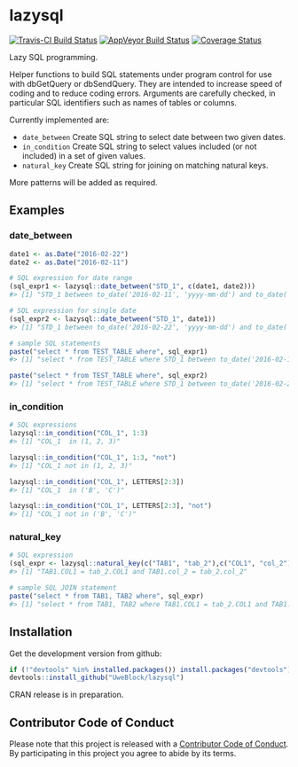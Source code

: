 <!-- README.md is generated from README.Rmd. Please edit that file -->
lazysql
=======

[![Travis-CI Build Status](https://travis-ci.org/UweBlock/lazysql.svg?branch=master)](https://travis-ci.org/UweBlock/lazysql)
[![AppVeyor Build Status](https://ci.appveyor.com/api/projects/status/github/UweBlock/lazysql?branch=master&svg=true)](https://ci.appveyor.com/project/UweBlock/lazysql)
[![Coverage Status](https://coveralls.io/repos/github/UweBlock/lazysql/badge.svg?branch=master)](https://coveralls.io/github/UweBlock/lazysql?branch=master)

Lazy SQL programming.

Helper functions to build SQL statements under program control for use with dbGetQuery or dbSendQuery. They are intended to increase speed of coding and to reduce coding errors. Arguments are carefully checked, in particular SQL identifiers such as names of tables or columns.

Currently implemented are:

-   `date_between` Create SQL string to select date between two given dates.
-   `in_condition` Create SQL string to select values included (or not included) in a set of given values.
-   `natural_key` Create SQL string for joining on matching natural keys.

More patterns will be added as required.

Examples
--------

### date\_between

``` r
date1 <- as.Date("2016-02-22")
date2 <- as.Date("2016-02-11")

# SQL expression for date range
(sql_expr1 <- lazysql::date_between("STD_1", c(date1, date2)))
#> [1] "STD_1 between to_date('2016-02-11', 'yyyy-mm-dd') and to_date('2016-02-22', 'yyyy-mm-dd')"

# SQL expression for single date
(sql_expr2 <- lazysql::date_between("STD_1", date1))
#> [1] "STD_1 between to_date('2016-02-22', 'yyyy-mm-dd') and to_date('2016-02-22', 'yyyy-mm-dd')"

# sample SQL statements
paste("select * from TEST_TABLE where", sql_expr1)
#> [1] "select * from TEST_TABLE where STD_1 between to_date('2016-02-11', 'yyyy-mm-dd') and to_date('2016-02-22', 'yyyy-mm-dd')"

paste("select * from TEST_TABLE where", sql_expr2)
#> [1] "select * from TEST_TABLE where STD_1 between to_date('2016-02-22', 'yyyy-mm-dd') and to_date('2016-02-22', 'yyyy-mm-dd')"
```

### in\_condition

``` r
# SQL expressions
lazysql::in_condition("COL_1", 1:3)
#> [1] "COL_1  in (1, 2, 3)"

lazysql::in_condition("COL_1", 1:3, "not")
#> [1] "COL_1 not in (1, 2, 3)"

lazysql::in_condition("COL_1", LETTERS[2:3])
#> [1] "COL_1  in ('B', 'C')"

lazysql::in_condition("COL_1", LETTERS[2:3], "not")
#> [1] "COL_1 not in ('B', 'C')"
```

### natural\_key

``` r
# SQL expression
(sql_expr <- lazysql::natural_key(c("TAB1", "tab_2"),c("COL1", "col_2")))
#> [1] "TAB1.COL1 = tab_2.COL1 and TAB1.col_2 = tab_2.col_2"

# sample SQL JOIN statement
paste("select * from TAB1, TAB2 where", sql_expr)
#> [1] "select * from TAB1, TAB2 where TAB1.COL1 = tab_2.COL1 and TAB1.col_2 = tab_2.col_2"
```

Installation
------------

Get the development version from github:

``` r
if (!"devtools" %in% installed.packages()) install.packages("devtools")
devtools::install_github("UweBlock/lazysql")
```

CRAN release is in preparation.

Contributor Code of Conduct
---------------------------

Please note that this project is released with a [Contributor Code of Conduct](CONDUCT.md). By participating in this project you agree to abide by its terms.
